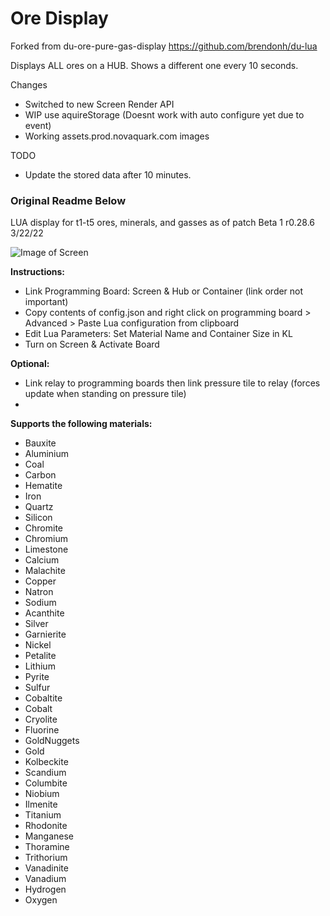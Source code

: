 # Ore Display

Forked from du-ore-pure-gas-display https://github.com/brendonh/du-lua

Displays ALL ores on a HUB. Shows a different one every 10 seconds.

Changes
* Switched to new Screen Render API
* WIP use aquireStorage (Doesnt work with auto configure yet due to event)
* Working assets.prod.novaquark.com images

TODO
* Update the stored data after 10 minutes.


### Original Readme Below

LUA display for t1-t5 ores, minerals, and gasses as of patch Beta 1 r0.28.6 3/22/22

![Image of Screen](source/example.jpg?raw=true)

**Instructions:**
  - Link Programming Board: Screen & Hub or Container (link order not important)
  - Copy contents of config.json and right click on programming board > Advanced > Paste Lua configuration from clipboard
  - Edit Lua Parameters: Set Material Name and Container Size in KL
  - Turn on Screen & Activate Board

**Optional:**
  - Link relay to programming boards then link pressure tile to relay (forces update when standing on pressure tile)
  - 
**Supports the following materials:**

  * Bauxite
  * Aluminium
  * Coal
  * Carbon
  * Hematite
  * Iron
  * Quartz
  * Silicon
  * Chromite
  * Chromium
  * Limestone
  * Calcium
  * Malachite
  * Copper
  * Natron
  * Sodium
  * Acanthite
  * Silver
  * Garnierite
  * Nickel
  * Petalite
  * Lithium
  * Pyrite
  * Sulfur
  * Cobaltite
  * Cobalt
  * Cryolite
  * Fluorine
  * GoldNuggets
  * Gold
  * Kolbeckite
  * Scandium
  * Columbite
  * Niobium
  * Ilmenite
  * Titanium
  * Rhodonite
  * Manganese
  * Thoramine
  * Trithorium
  * Vanadinite
  * Vanadium
  * Hydrogen
  * Oxygen
